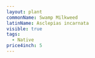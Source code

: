 ```yaml
---
layout: plant
commonName: Swamp Milkweed
latinName: Asclepias incarnata
visible: true
tags:
  - Native
price4inch: 5
---
```

